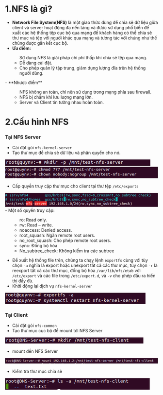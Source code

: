 # 1.NFS là gì?

- **Network File System(NFS)** là một giao thức dùng để chia sẻ dữ liệu giữa client và server hoạt động đa nền tảng và được sử dụng phổ biến để xuất các hệ thống tệp cục bộ qua mạng để khách hàng có thể chia sẻ thư mục và tệp với người khác qua mạng và tương tác với chúng như thể chúng được gắn kết cục bộ.
- **Ưu điểm:**
<ul>
  <ul> Sử dụng NFS là giải pháp chi phí thấp khi chia sẻ tệp qua mạng.
  <li> Dễ dàng cài đặt.
  <li> Cho phép quản lý tập trung, giảm dụng lượng đĩa trên hệ thống người dùng.
  </ul>
</ul>
- **Nhược điểm**
<ul>
  <ul> NFS không an toàn, chỉ nên sử dụng trong mạng phía sau firewall.
  <li> NFS bị chậm khi lưu lượng mạng lớn.
  <li> Server và Client tin tưởng nhau hoàn toàn.
  </ul>
</ul>

# 2.Cấu hình NFS

### Tại NFS Server

- Cài đặt gói `nfs-kernel-server`
- Tạo thư mục để chia sẻ dữ liệu và phân quyền cho nó.

<img src="https://github.com/lean15998/Linux/blob/main/images/25.01.PNG">

<img src="https://github.com/lean15998/Linux/blob/main/images/25.02.PNG">
 
 
- Cấp quyền truy cập thư mục cho client tại thư tệp `/etc/exports`

<img src="https://github.com/lean15998/Linux/blob/main/images/25.03.PNG">
<br>
- Một số quyền truy cập:

<ul>
  <ul> ro: Read only.
  <li> rw: Read – write.
  <li> noaccess: Denied access.
  <li> root_squash: Ngăn remote root users.
  <li> no_root_squash: Cho phép remote root users.
  <li> sync: Đồng bộ hóa
  <li> No_subtree_check: Không kiểm tra các subtree
 </ul>
</ul>

- Để xuất hệ thống file trên, chúng ta chạy lệnh `exportfs` cùng với tùy chọn `-a` nghĩa là export hoặc unexport tất cả các thư mục, tùy chọn `-r` là reexport tất cả các thư mục, đồng bộ hóa `/var/lib/nfs/etab` với `/etc/export` và các file trong `/etc/export.d`, và `-v` cho phép đầu ra hiển thị đầy đủ.
- Khởi động lại dịch vụ `nfs-kernel-server`

 <img src="https://github.com/lean15998/Linux/blob/main/images/25.04.PNG">

 
### Tại Client

- Cài đặt gói `nfs-common`
- Tạo thư mục cục bộ để mount tới NFS Server

<img src="https://github.com/lean15998/Linux/blob/main/images/25.05.PNG">


- mount đến NFS Server

<img src="https://github.com/lean15998/Linux/blob/main/images/25.06.PNG">


- Kiểm tra thư mục chia sẻ


<img src="https://github.com/lean15998/Linux/blob/main/images/25.07.PNG">
